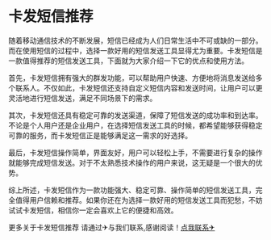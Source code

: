 # 卡发短信推荐

随着移动通信技术的不断发展，短信已经成为人们日常生活中不可或缺的一部分。而在使用短信的过程中，选择一款好用的短信发送工具显得尤为重要。卡发短信是一款值得推荐的短信发送工具，下面就为大家介绍一下它的优点和使用方法。

首先，卡发短信拥有强大的群发功能，可以帮助用户快速、方便地将消息发送给多个联系人。不仅如此，卡发短信还支持自定义短信内容和发送时间，让用户可以更灵活地进行短信发送，满足不同场景下的需求。

其次，卡发短信还具有稳定可靠的发送渠道，保障了短信发送的成功率和到达率。不论是个人用户还是企业用户，在选择短信发送工具的时候，都希望能够获得稳定可靠的服务，而卡发短信正是能够满足这一需求的好选择。

最后，卡发短信操作简单，界面友好，用户可以轻松上手，不需要进行复杂的操作就能够完成短信发送。对于不太熟悉技术操作的用户来说，这无疑是一个很大的优势。

综上所述，卡发短信作为一款功能强大、稳定可靠、操作简单的短信发送工具，完全值得用户信赖和推荐。如果你还在为选择一款好用的短信发送工具而犯愁，不妨试试卡发短信，相信你一定会喜欢上它的便捷和高效。

更多关于卡发短信推荐 请通过✈与我们联系,感谢阅读！[点我联系✈](https://en.G208.com)